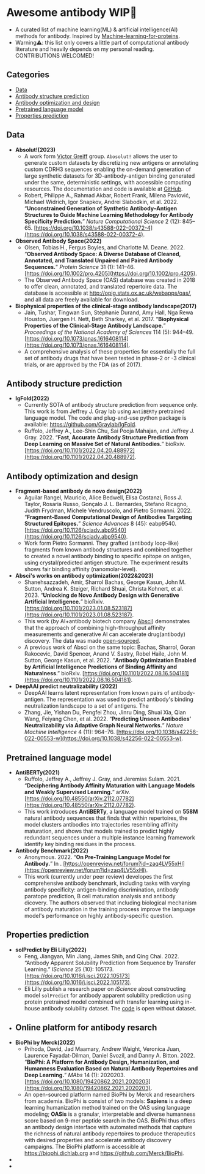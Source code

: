 
# Awesome antibody WIP🚧 <!-- omit in toc -->
- A curated list of machine learning(ML) & artificial intelligence(AI) methods for antibody. Inspired by [Machine-learning-for-proteins](https://github.com/yangkky/Machine-learning-for-proteins).
- Warning⚠️: this list only covers a little part of computational antibody literature and heavily depends on my personal reading. CONTRIBUTIONS WELCOMED!
## Categories <!-- omit in toc -->
- [Data](#data)
- [Antibody structure prediction](#antibody-structure-prediction)
- [Antibody optimization and design](#antibody-optimization-and-design)
- [Pretrained language model](#pretrained-language-model)
- [Properties prediction](#properties-prediction)
## Data
- **Absolut!(2023)**
	- A work form [Victor Greiff](https://greifflab.org/) group. `Abosolut!`  allows the user to generate custom datasets by discretizing new antigens or annotating custom CDRH3 sequences enabling the on-demand generation of large synthetic datasets for 3D-antibody-antigen binding generated under the same, deterministic settings, with accessible computing resources. The documentation and code is  available at [GitHub](https://github.com/csi-greifflab/Absolut).
	- Robert, Philippe A., Rahmad Akbar, Robert Frank, Milena Pavlović, Michael Widrich, Igor Snapkov, Andrei Slabodkin, et al. 2022. “**Unconstrained Generation of Synthetic Antibody–Antigen Structures to Guide Machine Learning Methodology for Antibody Specificity Prediction.**” *Nature Computational Science* 2 (12): 845–65. [https://doi.org/10.1038/s43588-022-00372-4](https://doi.org/10.1038/s43588-022-00372-4).
- **Observed Antibody Space(2022)**
	- Olsen, Tobias H., Fergus Boyles, and Charlotte M. Deane. 2022. “**Observed Antibody Space: A Diverse Database of Cleaned, Annotated, and Translated Unpaired and Paired Antibody Sequences.**” *Protein Science* 31 (1): 141–46. [https://doi.org/10.1002/pro.4205](https://doi.org/10.1002/pro.4205).
	- The Observed Antibody Space (OAS) database was created in 2018 to offer clean, annotated, and translated repertoire data. The database is accessible at http://opig.stats.ox.ac.uk/webapps/oas/, and all data are freely available for download.
- **Biophysical properties of the clinical-stage antibody landscape(2017)**
	- Jain, Tushar, Tingwan Sun, Stéphanie Durand, Amy Hall, Nga Rewa Houston, Juergen H. Nett, Beth Sharkey, et al. 2017. “**Biophysical Properties of the Clinical-Stage Antibody Landscape.**” *Proceedings of the National Academy of Sciences* 114 (5): 944–49. [https://doi.org/10.1073/pnas.1616408114](https://doi.org/10.1073/pnas.1616408114).
	- A comprehensive analysis of these properties for essentially the full set of antibody drugs that have been tested in phase-2 or -3 clinical trials, or are approved by the FDA (as of 2017).
## Antibody structure prediction
- **IgFold(2022)**
	- Currently SOTA of antibody structure prediction from sequence only. This work is from Jeffrey J. Gray lab using `AntiBERTy` pretrained language model. The code and plug-and-use python package is available: https://github.com/Graylab/IgFold.
	- Ruffolo, Jeffrey A., Lee-Shin Chu, Sai Pooja Mahajan, and Jeffrey J. Gray. 2022. “**Fast, Accurate Antibody Structure Prediction from Deep Learning on Massive Set of Natural Antibodies.**” bioRxiv. [https://doi.org/10.1101/2022.04.20.488972](https://doi.org/10.1101/2022.04.20.488972).
## Antibody optimization and design
- **Fragment-based antibody de novo design(2022)**
	- Aguilar Rangel, Mauricio, Alice Bedwell, Elisa Costanzi, Ross J. Taylor, Rosaria Russo, Gonçalo J. L. Bernardes, Stefano Ricagno, Judith Frydman, Michele Vendruscolo, and Pietro Sormanni. 2022. “**Fragment-Based Computational Design of Antibodies Targeting Structured Epitopes.**” *Science Advances* 8 (45): eabp9540. [https://doi.org/10.1126/sciadv.abp9540](https://doi.org/10.1126/sciadv.abp9540).
	- Work form Pietro Sormanni. They grafted (antibody loop-like) fragments from known antibody structures and combined together to created a novel antibody binding to specific epitope on antigen, using crystal/predicted antigen structure. The experiment results shows fair binding affinity (nanomolar-level).
- **Absci's works on antibody optimization(2022&2023)**
	- Shanehsazzadeh, Amir, Sharrol Bachas, George Kasun, John M. Sutton, Andrea K. Steiger, Richard Shuai, Christa Kohnert, et al. 2023. “**Unlocking de Novo Antibody Design with Generative Artificial Intelligence.**” bioRxiv. [https://doi.org/10.1101/2023.01.08.523187](https://doi.org/10.1101/2023.01.08.523187).
	- This work (by AI+antibody biotech company [Absci](https://www.absci.com/)) demonstrates that the approach of combining high-throughput affinity measurements and generative AI can accelerate drug(antibody) discovery. The data was made [open-sourced](https://github.com/AbsciBio/unlocking-de-novo-antibody-design).
	- A previous work of Absci on the same topic:
	   Bachas, Sharrol, Goran Rakocevic, David Spencer, Anand V. Sastry, Robel Haile, John M. Sutton, George Kasun, et al. 2022. “**Antibody Optimization Enabled by Artificial Intelligence Predictions of Binding Affinity and Naturalness**.” bioRxiv. [https://doi.org/10.1101/2022.08.16.504181](https://doi.org/10.1101/2022.08.16.504181).
- **DeepAAI predict neutralizability (2022)**
	- DeepAAI learns latent representation from known pairs of antibody-antigen. The representation was used to predict antibody's binding neutralization landscape to a set of antigens. The
	- Zhang, Jie, Yishan Du, Pengfei Zhou, Jinru Ding, Shuai Xia, Qian Wang, Feiyang Chen, et al. 2022. “**Predicting Unseen Antibodies’ Neutralizability via Adaptive Graph Neural Networks.**” *Nature Machine Intelligence* 4 (11): 964–76. [https://doi.org/10.1038/s42256-022-00553-w](https://doi.org/10.1038/s42256-022-00553-w).
## Pretrained language model
- **AntiBERTy(2021)**
	- Ruffolo, Jeffrey A., Jeffrey J. Gray, and Jeremias Sulam. 2021. “**Deciphering Antibody Affinity Maturation with Language Models and Weakly Supervised Learning.**” arXiv. [https://doi.org/10.48550/arXiv.2112.07782](https://doi.org/10.48550/arXiv.2112.07782).
	- This work introduces **AntiBERTy**, a language model trained on **558M** natural antibody sequences that finds that within repertoires, the model clusters antibodies into trajectories resembling affinity maturation, and shows that models trained to predict highly redundant sequences under a multiple instance learning framework identify key binding residues in the process.
- **Antibody Benchmark(2022)**
	- Anonymous. 2022. “**On Pre-Training Language Model for Antibody.**” In . [https://openreview.net/forum?id=zaq4LV55xHl](https://openreview.net/forum?id=zaq4LV55xHl).
	- This work (currently under peer review) developes the first comprehensive antibody benchmark, including tasks with varying antibody specificity: antigen-binding discrimination, antibody paratope prediction, B cell maturation analysis and antibody dicovery. The authors observed that including biological mechanism of antibody maturation in the training process improve the language model's performance on highly antibody-specific question.
## Properties prediction
- **solPredict by Eli Lilly(2022)**
	- Feng, Jiangyan, Min Jiang, James Shih, and Qing Chai. 2022. “Antibody Apparent Solubility Prediction from Sequence by Transfer Learning.” *IScience* 25 (10): 105173. [https://doi.org/10.1016/j.isci.2022.105173](https://doi.org/10.1016/j.isci.2022.105173).
	- Eli Lilly publish a research paper on *iScience* about constructing model `solPredict` for antibody apparent solubility prediction using protein pretrained model combined with transfer learning using in-house antibody solubility dataset. The [code](https://github.com/JiangyanFeng-Lilly/solPredict_manuscript_codes_2022) is open without dataset.
- ## Online platform for antibody resarch
- **BioPhi by Merck(2022)**
	- Prihoda, David, Jad Maamary, Andrew Waight, Veronica Juan, Laurence Fayadat-Dilman, Daniel Svozil, and Danny A. Bitton. 2022. “**BioPhi: A Platform for Antibody Design, Humanization, and Humanness Evaluation Based on Natural Antibody Repertoires and Deep Learning.**” *MAbs* 14 (1): 2020203. [https://doi.org/10.1080/19420862.2021.2020203](https://doi.org/10.1080/19420862.2021.2020203).
	- An open-sourced platform named BioPhi by Merck and researchers from academia. BioPhi is consist of two models: **Sapiens** is a deep learning humanization method trained on the OAS using language modeling; **OASis** is a granular, interpretable and diverse humanness score based on 9-mer peptide search in the OAS. BioPhi thus offers an antibody design interface with automated methods that capture the richness of natural antibody repertoires to produce therapeutics with desired properties and accelerate antibody discovery campaigns. The BioPhi platform is accessible at https://biophi.dichlab.org and https://github.com/Merck/BioPhi.
-
-